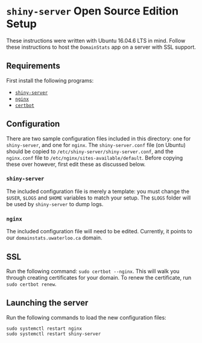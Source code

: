 # `shiny-server` Open Source Edition Setup

These instructions were written with Ubuntu 16.04.6 LTS in mind. Follow these instructions to host the `DomainStats` app on a server with SSL support.

## Requirements

First install the following programs:

- [`shiny-server`](https://rstudio.com/products/shiny/download-server/ubuntu/)
- [`nginx`](https://www.nginx.com/resources/wiki/start/topics/tutorials/install/)
- [`certbot`](https://certbot.eff.org/docs/install.html)

## Configuration

There are two sample configuration files included in this directory: one for `shiny-server`, and one for `nginx`. The `shiny-server.conf` file (on Ubuntu) should be copied to `/etc/shiny-server/shiny-server.conf`, and the `nginx.conf` file to `/etc/nginx/sites-available/default`. Before copying these over however, first edit these as discussed below.

### `shiny-server`

The included configuration file is merely a template: you must change the `$USER`, `$LOGS` and `$HOME` variables to match your setup. The `$LOGS` folder will be used by `shiny-server` to dump logs.

### `nginx`

The included configuration file will need to be edited. Currently, it points to our `domainstats.uwaterloo.ca` domain.

## SSL

Run the following command: `sudo certbot --nginx`. This will walk you through creating certificates for your domain. To renew the certificate, run `sudo certbot renew`.

## Launching the server

Run the following commands to load the new configuration files:

```
sudo systemctl restart nginx
sudo systemctl restart shiny-server
```
